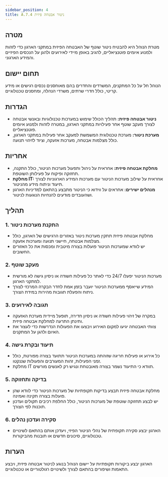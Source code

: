 ```yaml
---
sidebar_position: 4  
title: A.7.4 ניטור אבטחה פיזית
---
```


## מטרה  
מטרת הנוהל היא להבטיח ניטור שוטף של האבטחה הפיזית במתקני הארגון כדי לזהות ולמנוע איומים פוטנציאליים, להגיב באופן מיידי לאירועים ולהגן על הנכסים הפיזיים והמידע הארגוני.

## תחום יישום  
הנוהל חל על כל המתקנים, המשרדים והחדרים בהם מאוחסנים נכסים רגישים או מידע קריטי, כולל חדרי שרתים, משרדי הנהלה, ומחסנים טכנולוגיים.

## הגדרות  
- **ניטור אבטחה פיזית:** תהליך הכולל שימוש במערכות טכנולוגיות ובאנשי אבטחה לצורך מעקב שוטף אחר פעילויות במתקני הארגון, במטרה לזהות ולמנוע איומים פוטנציאליים.
- **מערכת ניטור:** מערכת טכנולוגית המשמשת למעקב אחר פעילות במתקני הארגון, כולל מצלמות אבטחה, מערכות אזעקה, וציוד לזיהוי תנועה.

## אחריות  
- **מחלקת אבטחה פיזית:** אחראית על ניהול ותפעול מערכות הניטור, כולל התקנה, תחזוקה ופיקוח על פעילותן השוטפת.
- **מחלקת IT:** אחראית על שילוב מערכות הניטור עם מערכות המידע הארגוניות לצורך תיעוד וניתוח מידע מהניטור.
- **מנהלים ישירים:** אחראים על ווידוא כי הניטור מתבצע בהתאם למדיניות הארגון ושהעובדים מודעים להנחיות הנוגעות לניטור.

## תהליך  
### 1. התקנת מערכות ניטור  
- מחלקת אבטחה פיזית תתקין מערכות ניטור באזורים הרגישים של הארגון, כולל מצלמות אבטחה, חיישני תנועה ומערכות אזעקה.
- יש לוודא שמערכות הניטור פועלות בצורה מיטבית ומכסות את כל האזורים החשובים.

### 2. מעקב שוטף  
- מערכות הניטור יפעלו 24/7 כדי לאתר כל פעילות חשודה או ניסיון גישה לא מורשית למתקני הארגון.
- המידע שייאסף ממערכות הניטור יועבר בזמן אמת לחדר הבקרה המרכזי לצורך ניתוח והפעלת תגובות מהירות במידת הצורך.

### 3. תגובה לאירועים  
- במקרה של זיהוי פעילות חשודה או ניסיון חדירה, תופעל מיידית מערכת האזעקה ותינתן התרעה למחלקת אבטחה פיזית.
- צוותי האבטחה יגיעו למקום האירוע ויבצעו את הפעולות הנדרשות כדי לעצור את האיום ולהגן על המתקנים.

### 4. תיעוד ובקרת גישה  
- כל אירוע או פעילות חריגה שזוהתה במערכות הניטור תתועד בצורה מפורטת, כולל זמני הפעילות, זהות המעורבים והפעולות שננקטו.
- מחלקת IT תוודא כי התיעוד נשמר בצורה מאובטחת ונגיש רק לאנשים מורשים.

### 5. בדיקה ותחזוקה  
- מחלקת אבטחה פיזית תבצע בדיקות תקופתיות של מערכות הניטור כדי לוודא שהן פועלות בצורה תקינה ואמינה.
- יש לבצע תחזוקה שוטפת של מערכות הניטור, כולל החלפת רכיבים תקולים ועדכון תוכנות לפי הצורך.

### 6. סקירה ועדכון נהלים  
- הארגון יבצע סקירה תקופתית של נהלי הניטור הפיזי, ויעדכן אותם בהתאם לשינויים טכנולוגיים, סיכונים חדשים או תובנות מהביקורות.

## הערות  
הארגון יבצע ביקורות תקופתיות על יישום הנוהל בנוגע לניטור אבטחה פיזית, ויבצע התאמות ושיפורים בהתאם לצורך ולשינויים רגולטוריים או טכנולוגיים.